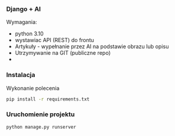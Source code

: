 ###  Django + AI
Wymagania:  
- python 3.10
- wystawiac API (REST) do frontu
- Artykuły - wypełnanie przez AI na podstawie obrazu lub opisu 
- Utrzymywanie na GIT (publiczne repo)
- 
### Instalacja  
Wykonanie polecenia
```sh
pip install -r requirements.txt
```
### Uruchomienie projektu
```sh
python manage.py runserver
```



